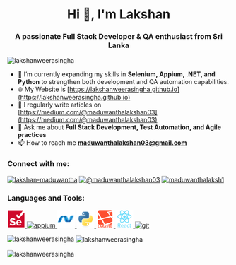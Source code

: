 <h1 align="center">Hi 👋, I'm Lakshan</h1>
<h3 align="center">A passionate Full Stack Developer & QA enthusiast from Sri Lanka</h3>

<p align="left"> <img src="https://komarev.com/ghpvc/?username=lakshanweerasingha&label=Profile%20views&color=0e75b6&style=flat" alt="lakshanweerasingha" /> </p>

- 🌱 I’m currently expanding my skills in **Selenium, Appium, .NET, and Python** to strengthen both development and QA automation capabilities.  
- 🌐 My Website is [https://lakshanweerasingha.github.io](https://lakshanweerasingha.github.io)  
- 📝 I regularly write articles on [https://medium.com/@maduwanthalakshan03](https://medium.com/@maduwanthalakshan03)  
- 💬 Ask me about **Full Stack Development, Test Automation, and Agile practices**  
- 📫 How to reach me **maduwanthalakshan03@gmail.com**

<h3 align="left">Connect with me:</h3>
<p align="left">
<a href="https://linkedin.com/in/lakshan-maduwantha" target="blank"><img align="center" src="https://raw.githubusercontent.com/rahuldkjain/github-profile-readme-generator/master/src/images/icons/Social/linked-in-alt.svg" alt="lakshan-maduwantha" height="30" width="40" /></a>
<a href="https://medium.com/@maduwanthalakshan03" target="blank"><img align="center" src="https://raw.githubusercontent.com/rahuldkjain/github-profile-readme-generator/master/src/images/icons/Social/medium.svg" alt="@maduwanthalakshan03" height="30" width="40" /></a>
<a href="https://www.hackerrank.com/maduwanthalaksh1" target="blank"><img align="center" src="https://raw.githubusercontent.com/rahuldkjain/github-profile-readme-generator/master/src/images/icons/Social/hackerrank.svg" alt="maduwanthalaksh1" height="30" width="40" /></a>
</p>

<h3 align="left">Languages and Tools:</h3>
<p align="left"> 
  <a href="https://www.selenium.dev/" target="_blank" rel="noreferrer"> <img src="https://raw.githubusercontent.com/devicons/devicon/master/icons/selenium/selenium-original.svg" alt="selenium" width="40" height="40"/> </a> 
  <a href="https://appium.io/" target="_blank" rel="noreferrer"> <img src="https://appium.io/img/appium-logo.png" alt="appium" width="40" height="40"/> </a> 
  <a href="https://dotnet.microsoft.com/" target="_blank" rel="noreferrer"> <img src="https://raw.githubusercontent.com/devicons/devicon/master/icons/dot-net/dot-net-original.svg" alt=".net" width="40" height="40"/> </a> 
  <a href="https://www.python.org/" target="_blank" rel="noreferrer"> <img src="https://raw.githubusercontent.com/devicons/devicon/master/icons/python/python-original.svg" alt="python" width="40" height="40"/> </a> 
  <a href="https://laravel.com/" target="_blank" rel="noreferrer"> <img src="https://raw.githubusercontent.com/devicons/devicon/master/icons/laravel/laravel-plain-wordmark.svg" alt="laravel" width="40" height="40"/> </a> 
  <a href="https://reactjs.org/" target="_blank" rel="noreferrer"> <img src="https://raw.githubusercontent.com/devicons/devicon/master/icons/react/react-original-wordmark.svg" alt="react" width="40" height="40"/> </a> 
  <a href="https://git-scm.com/" target="_blank" rel="noreferrer"> <img src="https://www.vectorlogo.zone/logos/git-scm/git-scm-icon.svg" alt="git" width="40" height="40"/> </a> 
</p>

<p><img align="left" src="https://github-readme-stats.vercel.app/api/top-langs?username=lakshanweerasingha&show_icons=true&locale=en&layout=compact" alt="lakshanweerasingha" /></p>

<p>&nbsp;<img align="center" src="https://github-readme-stats.vercel.app/api?username=lakshanweerasingha&show_icons=true&locale=en" alt="lakshanweerasingha" /></p>

<p><img align="center" src="https://github-readme-streak-stats.herokuapp.com/?user=lakshanweerasingha&" alt="lakshanweerasingha" /></p>
